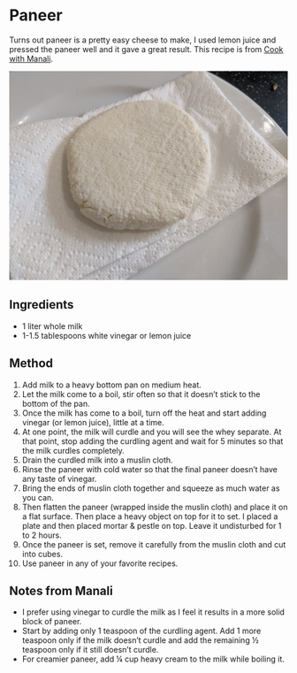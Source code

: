 
# Paneer # 

Turns out paneer is a pretty easy cheese to make, I used lemon juice and pressed the paneer well and it gave a great result. This recipe is from [Cook with Manali](https://www.cookwithmanali.com/how-to-make-paneer-at-home-homemade-paneer-recipe/).

![Paneer](/public/images/Paneer.jpg)

## Ingredients ## 

- 1 liter whole milk
- 1-1.5 tablespoons white vinegar or lemon juice

## Method ## 

1. Add milk to a heavy bottom pan on medium heat.
1. Let the milk come to a boil, stir often so that it doesn’t stick to the bottom of the pan.
1. Once the milk has come to a boil, turn off the heat and start adding vinegar (or lemon juice), little at a time.
1. At one point, the milk will curdle and you will see the whey separate. At that point, stop adding the curdling agent and wait for 5 minutes so that the milk curdles completely.
1. Drain the curdled milk into a muslin cloth.
1. Rinse the paneer with cold water so that the final paneer doesn’t have any taste of vinegar.
1. Bring the ends of muslin cloth together and squeeze as much water as you can.
1. Then flatten the paneer (wrapped inside the muslin cloth) and place it on a flat surface. Then place a heavy object on top for it to set. I placed a plate and then placed mortar & pestle on top. Leave it undisturbed for 1 to 2 hours.
1. Once the paneer is set, remove it carefully from the muslin cloth and cut into cubes.
1. Use paneer in any of your favorite recipes.

## Notes from Manali

- I prefer using vinegar to curdle the milk as I feel it results in a more solid block of paneer.
- Start by adding only 1 teaspoon of the curdling agent. Add 1 more teaspoon only if the milk doesn’t curdle and add the remaining ½ teaspoon only if it still doesn’t curdle.
- For creamier paneer, add ¼ cup heavy cream to the milk while boiling it.

